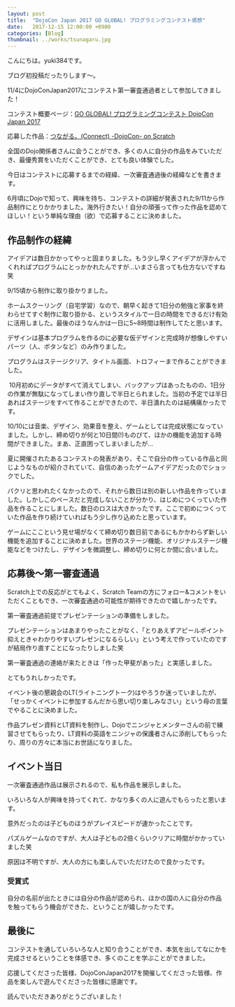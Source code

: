```yaml
---
layout: post
title:  "DojoCon Japan 2017 GO GLOBAL! プログラミングコンテスト感想"
date:   2017-12-15 12:00:00 +0900
categories: [Blog]
thumbnail: ../works/tsunagaru.jpg
---
```


こんにちは。yuki384です。

ブログ初投稿だったりします～。

11/4にDojoConJapan2017にコンテスト第一審査通過者として参加してきました！

コンテスト概要ページ：[GO GLOBAL! プログラミングコンテスト DojoCon Japan 2017](https://dojocon2017.coderdojo.jp/contest/)

応募した作品：[つながる。(Connect) -DojoCon- on Scratch](http://yuki384.github.io/works/tsunagaru.html)

全国のDojo関係者さんに会うことができ、多くの人に自分の作品をみていただき、最優秀賞をいただくことができ、とても良い体験でした。

今日はコンテストに応募するまでの経緯、一次審査通過後の経緯などを書きます。

6月頃にDojoで知って、興味を持ち、コンテストの詳細が発表された9/11から作品制作にとりかかりました。海外行きたい！自分の頑張って作った作品を認めてほしい！という単純な理由（欲）で応募することに決めました。

## 作品制作の経緯
アイデアは数日かかってやっと固まりました。もう少し早くアイデアが浮かんでくれればプログラムにとっかかれたんですが…いまさら言っても仕方ないですね笑

9/15頃から制作に取り掛かりました。

ホームスクーリング（自宅学習）なので、朝早く起きて1日分の勉強と家事を終わらせてすぐ制作に取り掛かる、というスタイルで一日の時間をできるだけ有効に活用しました。最後のほうなんかは一日に5~8時間は制作してたと思います。

デザインは基本プログラムを作るのに必要な仮デザインと完成時が想像しやすいパーツ（人、ボタンなど）のみ作りました。

プログラムはステージクリア、タイトル画面、トロフィーまで作ることができました。

 10月初めにデータがすべて消えてしまい、バックアップはあったものの、1日分の作業が無駄になってしまい作り直しで半日とられました。当初の予定では半日あればステージをすべて作ることができたので、半日潰れたのは結構痛かったです。

10/10には音楽、デザイン、効果音を整え、ゲームとしては完成状態になっていました。しかし、締め切りが何と10日間(!)ものびて、ほかの機能を追加する時間ができました。まあ、正直困ってしまいましたが…

夏に開催されたあるコンテストの発表があり、そこで自分の作っている作品と同じようなものが紹介されていて、自信のあったゲームアイデアだったのでショックでした。

パクリと思われたくなかったので、それから数日は別の新しい作品を作っていました。しかしこのペースだと完成しないことが分かり、はじめにつくっていた作品を作ることにしました。数日のロスは大きかったです。ここで初めにつくっていた作品を作り続けていればもう少し作り込めたと思っています。

ゲームにここという見せ場がなくて締め切り数日前であるにもかかわらず新しい機能を追加することに決めました。世界のステージ機能、オリジナルステージ機能などをつけたし、デザインを微調整し、締め切りに何とか間に合いました。

## 応募後～第一審査通過
Scratch上での反応がとてもよく、Scratch Teamの方にフォロー&コメントをいただくこともでき、一次審査通過の可能性が期待できたので嬉しかったです。

第一審査通過前提でプレゼンテーションの準備をしました。

プレゼンテーションはあまりやったことがなく、「とりあえずアピールポイント抑えときゃわかりやすいプレゼンになるらしい」という考えで作っていたのですが結局作り直すことになったりしました笑

第一審査通過の連絡が来たときは「作った甲斐があった」と実感しました。

とてもうれしかったです。

イベント後の懇親会のLT(ライトニングトーク)はやろうか迷っていましたが、「せっかくイベントに参加するんだから思い切り楽しみなさい」という母の言葉でやることに決めました。

作品プレゼン資料とLT資料を制作し、Dojoでニンジャとメンターさんの前で練習させてもらったり、LT資料の英語をニンジャの保護者さんに添削してもらったり、周りの方々に本当にお世話になりました。

## イベント当日
一次審査通過作品は展示されるので、私も作品を展示しました。

いろいろな人が興味を持ってくれて、かなり多くの人に遊んでもらったと思います。

意外だったのは子どものほうがプレイスピードが速かったことです。

パズルゲームなのですが、大人は子どもの2倍くらいクリアに時間がかかっていました笑

原因は不明ですが、大人の方にも楽しんでいただけたので良かったです。

### 受賞式
自分の名前が出たときには自分の作品が認められ、ほかの国の人に自分の作品を触ってもらう機会ができた、ということが嬉しかったです。

## 最後に
コンテストを通していろいろな人と知り合うことができ、本気を出してなにかを完成させるということを体感でき、多くのことを学ぶことができました。

応援してくださった皆様、DojoConJapan2017を開催してくださった皆様、作品を楽しんで遊んでくださった皆様に感謝です。

読んでいただきありがとうございました！
 
